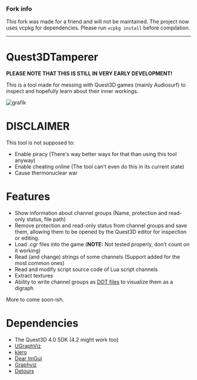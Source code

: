 ### Fork info
This fork was made for a friend and will not be maintained. The project now uses vcpkg for dependencies. Please run `vcpkg install` before compilation.

----

# Quest3DTamperer
**PLEASE NOTE THAT THIS IS STILL IN VERY EARLY DEVELOPMENT!**

This is a tool made for messing with Quest3D games (mainly Audiosurf) to inspect and hopefully learn about their inner workings.

![grafik](https://user-images.githubusercontent.com/42943070/121410792-40245400-c963-11eb-8816-40b3f8dfd06c.png)

# DISCLAIMER
This tool is not supposed to:
- Enable piracy (There's way better ways for that than using this tool anyway)
- Enable cheating online (The tool can't even do this in its current state)
- Cause thermonuclear war

# Features
- Show information about channel groups (Name, protection and read-only status, file path)
- Remove protection and read-only status from channel groups and save them, allowing them to be opened by the Quest3D editor for inspection or editing.
- Load .cgr files into the game (**NOTE:** Not tested properly, don't count on it working)
- Read (and change) strings of some channels (Support added for the most common ones)
- Read and modify script source code of Lua script channels
- Extract textures
- Ability to write channel groups as [DOT files](https://en.wikipedia.org/wiki/DOT_(graph_description_language)) to visualize them as a digraph

More to come soon-ish.

# Dependencies
- The Quest3D 4.0 SDK (4.2 might work too)
- [UGraphViz](https://github.com/Ubpa/UGraphviz)
- [kiero](https://github.com/Rebzzel/kiero)
- [Dear ImGui](https://github.com/ocornut/imgui)
- [Graphviz](https://gitlab.com/graphviz/graphviz/)
- [Detours](https://github.com/microsoft/Detours)
